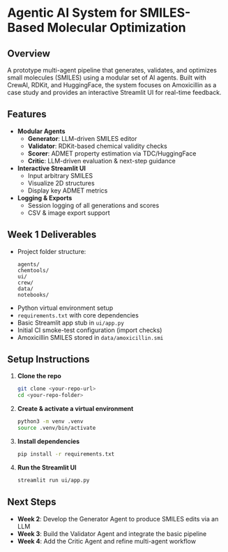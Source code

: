 # Agentic AI System for SMILES-Based Molecular Optimization

## Overview
A prototype multi-agent pipeline that generates, validates, and optimizes small molecules (SMILES) using a modular set of AI agents. Built with CrewAI, RDKit, and HuggingFace, the system focuses on Amoxicillin as a case study and provides an interactive Streamlit UI for real-time feedback.

## Features
- **Modular Agents**  
  - **Generator**: LLM-driven SMILES editor  
  - **Validator**: RDKit-based chemical validity checks  
  - **Scorer**: ADMET property estimation via TDC/HuggingFace  
  - **Critic**: LLM-driven evaluation & next-step guidance  
- **Interactive Streamlit UI**  
  - Input arbitrary SMILES  
  - Visualize 2D structures  
  - Display key ADMET metrics  
- **Logging & Exports**  
  - Session logging of all generations and scores  
  - CSV & image export support

## Week 1 Deliverables
- Project folder structure:
  ```text
  agents/
  chemtools/
  ui/
  crew/
  data/
  notebooks/

* Python virtual environment setup
* `requirements.txt` with core dependencies
* Basic Streamlit app stub in `ui/app.py`
* Initial CI smoke-test configuration (import checks)
* Amoxicillin SMILES stored in `data/amoxicillin.smi`

## Setup Instructions

1. **Clone the repo**

   ```bash
   git clone <your-repo-url>
   cd <your-repo-folder>
   ```

2. **Create & activate a virtual environment**

   ```bash
   python3 -m venv .venv
   source .venv/bin/activate
   ```

3. **Install dependencies**

   ```bash
   pip install -r requirements.txt
   ```

4. **Run the Streamlit UI**

   ```bash
   streamlit run ui/app.py
   ```

## Next Steps

* **Week 2**: Develop the Generator Agent to produce SMILES edits via an LLM
* **Week 3**: Build the Validator Agent and integrate the basic pipeline
* **Week 4**: Add the Critic Agent and refine multi-agent workflow




